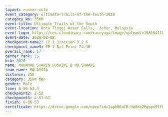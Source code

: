 ```yaml
--- 
layout: runner-info 
event_category: ultimate-trails-of-the-south-2020 
category_km: 35KM 
event-title: Ultimate Trails of the South 
event-location: Kota Tinggi Water Falls,  Johor, Malaysia 
event-logo: https://res.cloudinary.com/raceyaya/image/upload/v1581841103/logo/2020/ultimate-trails-2020_i93dfj.jpg 
event-date: 2020-02-08 
checkpoint-name2: CP 1 Junction 3.2 K 
checkpoint-name3: CP 1 Raf Point 24.1K 
overall_rank: 17
gender_rank: 15
bib: 3020
name: MOHAMAD SYARIN HUSAINI B MD SHAARI
team_name: MALAYSIA
distance: 35K
category: 35km Men
gender: Male
time: 6-56-53.4
checkpoint2: 1-52
checkpoint3: 4-57-02
finish: 6-56-53
certificate: https://drive.google.com/open?id=1apkBBaCM-Ha8ds2Pgppn97FUypUNk7mm
--- 
```


